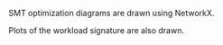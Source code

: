 SMT optimization diagrams are drawn using NetworkX. 

Plots of the workload signature are also drawn. 
